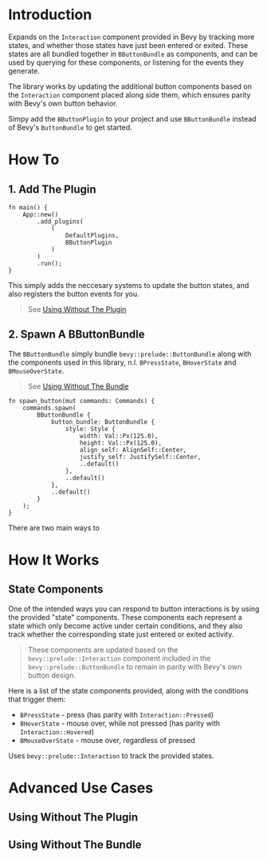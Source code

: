 # Introduction

Expands on the `Interaction` component provided in Bevy by tracking more states, and whether those states have just been entered or exited.
These states are all bundled together in `BButtonBundle` as components, and can be used by querying for these components, or listening for the events they generate.

The library works by updating the additional button components based on the `Interaction` component placed along side them, which ensures parity with Bevy's own button behavior.

Simpy add the `BButtonPlugin` to your project and use `BButtonBundle` instead of Bevy's `ButtonBundle` to get started.

# How To

## 1. Add The Plugin

```
fn main() {
    App::new()
        .add_plugins(
            (
                DefaultPlugins,
                BButtonPlugin
            )
        )
        .run();
}
```

This simply adds the neccesary systems to update the button states, and also registers the button events for you.
 > See [Using Without The Plugin](#using-without-the-plugin)

## 2. Spawn A BButtonBundle

The `BButtonBundle` simply bundle `bevy::prelude::ButtonBundle` along with the components used in this library, n.l. `BPressState`, `BHoverState` and `BMouseOverState`.
> See [Using Without The Bundle](#using-without-the-bundle)

```
fn spawn_button(mut commands: Commands) {
    commands.spawn(
        BButtonBundle {
            button_bundle: ButtonBundle {
                style: Style {
                    width: Val::Px(125.0),
                    height: Val::Px(125.0),
                    align_self: AlignSelf::Center,
                    justify_self: JustifySelf::Center,
                    ..default()
                },
                ..default()
            },
            ..default()
        }
    );
}
```

There are two main ways to 

# How It Works

## State Components

One of the intended ways you can respond to button interactions is by using the provided "state" components. 
These components each represent a state which only become active under certain conditions, 
and they also track whether the corresponding state just entered or exited activity.

> These components are updated based on the `bevy::prelude::Interaction` component included in the `bevy::prelude::ButtonBundle` to remain in parity with Bevy's own button design.

Here is a list of the state components provided, along with the conditions that trigger them:
 - `BPressState` - press (has parity with `Interaction::Pressed`)
 - `BHoverState` - mouse over, while not pressed (has parity with `Interaction::Hovered`)
 - `BMouseOverState` - mouse over, regardless of pressed

Uses `bevy::prelude::Interaction` to track the provided states.

# Advanced Use Cases
## Using Without The Plugin
## Using Without The Bundle
